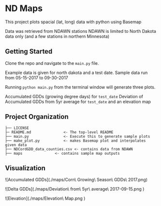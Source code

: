 ND Maps
==============================

This project plots spacial (lat, long) data with python using Basemap

Data was retrieved from NDAWN stations
NDAWN is limited to North Dakota data only (and a few stations
in northern Minnesota)

Getting Started
--------------------------

Clone the repo and navigate to the `main.py` file.

Example data is given for north dakota and a test date.
Sample data run from 05-15-2017 to 09-30-2017

Running `python main.py` from the terminal window will generate three
plots.

Accumulated GDDs (growing degree days) for `test_date`
Deviation of Accumulated GDDs from 5yr average for `test_date`
and an elevation map 

Project Organization
------------

    ├── LICENSE
    ├─ README.md			   <- The top-level README 
    ├── main.py      	 	   <- Execute this to generate sample plots
	├── make_plot.py		   <- makes Basemap plot and interpolates given data
	├── NDCordGDD_data_counties.csv <- contains data from NDAWN
    ├── maps			   <- contains sample map outputs 
   
  

Visualization
--------
![Accumulated GDDs](./maps/Corn\ Growing\ Season\ GDDs\ 2017.png)

![Delta GDDs](./maps/Deviation\ from\ 5yr\ average\ 2017-09-15.png )

![Elevation](./maps/Elevation\ Map.png )

